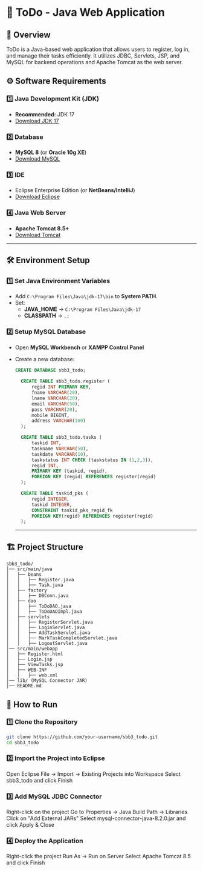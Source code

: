 # 📌 ToDo - Java Web Application  

## 🚀 Overview  
ToDo is a Java-based web application that allows users to register, log in, and manage their tasks efficiently. It utilizes JDBC, Servlets, JSP, and MySQL for backend operations and Apache Tomcat as the web server.

## ⚙️ Software Requirements  

### 1️⃣ Java Development Kit (JDK)  
- **Recommended:** JDK 17  
- [Download JDK 17](https://download.oracle.com/java/17/archive/jdk-17.0.12_windows-x64_bin.msi)  

### 2️⃣ Database  
- **MySQL 8** (or **Oracle 10g XE**)  
- [Download MySQL](https://dev.mysql.com/get/Downloads/Connector-J/mysql-connector-j-9.2.0.zip)  

### 3️⃣ IDE  
- Eclipse Enterprise Edition (or **NetBeans/IntelliJ**)  
- [Download Eclipse](https://www.eclipse.org/downloads/)  

### 4️⃣ Java Web Server  
- **Apache Tomcat 8.5+**  
- [Download Tomcat](https://apache.root.lu/tomcat/tomcat-8/v8.5.93/bin/apache-tomcat-8.5.93-windows-x64.zip)  
---

## 🛠️ Environment Setup  

### 1️⃣ Set Java Environment Variables  
- Add `C:\Program Files\Java\jdk-17\bin` to **System PATH**.  
- Set:  
  - **JAVA_HOME** → `C:\Program Files\Java\jdk-17`  
  - **CLASSPATH** → `.;`  

### 2️⃣ Setup MySQL Database  
- Open **MySQL Workbench** or **XAMPP Control Panel**  
- Create a new database:  
  ```sql
  CREATE DATABASE sbb3_todo;
    
    CREATE TABLE sbb3_todo.register (
        regid INT PRIMARY KEY,
        fname VARCHAR(20),
        lname VARCHAR(20),
        email VARCHAR(50),
        pass VARCHAR(20),
        mobile BIGINT,
        address VARCHAR(100)
    );

    CREATE TABLE sbb3_todo.tasks (
        taskid INT,
        taskname VARCHAR(50),
        taskdate VARCHAR(10),
        taskstatus INT CHECK (taskstatus IN (1,2,3)),
        regid INT,
        PRIMARY KEY (taskid, regid),
        FOREIGN KEY (regid) REFERENCES register(regid)
    );

    CREATE TABLE taskid_pks (
        regid INTEGER,
        taskid INTEGER,
        CONSTRAINT taskid_pks_regid_fk 
        FOREIGN KEY(regid) REFERENCES register(regid)
    );
    ```

    ---

## 🏗️ Project Structure  

```
sbb3_todo/
│── src/main/java
│   ├── beans
│   │   ├── Register.java
│   │   ├── Task.java
│   ├── factory
│   │   ├── DBConn.java
│   ├── dao
│   │   ├── ToDoDAO.java
│   │   ├── ToDoDAOImpl.java
│   ├── servlets
│   │   ├── RegisterServlet.java
│   │   ├── LoginServlet.java
│   │   ├── AddTaskServlet.java
│   │   ├── MarkTaskCompletedServlet.java
│   │   ├── LogoutServlet.java
│── src/main/webapp
│   ├── Register.html
│   ├── Login.jsp
│   ├── ViewTasks.jsp
│   ├── WEB-INF
│   │   ├── web.xml
│── lib/ (MySQL Connector JAR)
│── README.md
```


## 🔧 How to Run  

### 1️⃣ Clone the Repository  
```sh
git clone https://github.com/your-username/sbb3_todo.git
cd sbb3_todo
```

### 2️⃣ Import the Project into Eclipse
Open Eclipse
File → Import → Existing Projects into Workspace
Select sbb3_todo and click Finish

### 3️⃣ Add MySQL JDBC Connector
Right-click on the project
Go to Properties → Java Build Path → Libraries
Click on "Add External JARs"
Select mysql-connector-java-8.2.0.jar and click Apply & Close

### 4️⃣ Deploy the Application
Right-click the project
Run As → Run on Server
Select Apache Tomcat 8.5 and click Finish
